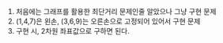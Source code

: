 
1) 처음에는 그래프를 활용한 최단거리 문제인줄 알았으나 그냥 구현 문제
2) (1,4,7)은 왼손, (3,6,9)는 오른손으로 고정되어 있어서 구현 문제
3) 구현 시, 2차원 좌표값으로 구하면 된다.
